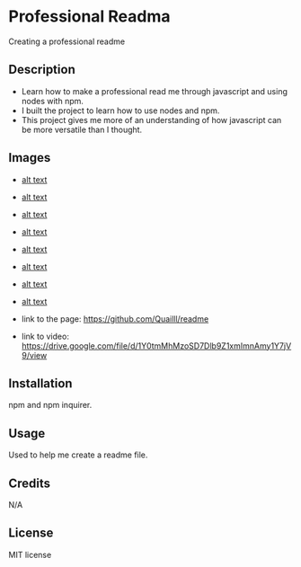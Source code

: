 # Professional Readma
Creating a professional readme
## Description

- Learn how to make a professional read me through javascript and using nodes with npm.
- I built the project to learn how to use nodes and npm.
- This project gives me more of an understanding of how javascript can be more versatile than I thought.  
 

## Images

- [alt text](./images/Screenshot%202023-03-17%20180037.png) 
- [alt text](./images/Screenshot%202023-03-17%20180146.png)
- [alt text](./images/Screenshot%202023-03-17%20180156.png)
- [alt text](./images/Screenshot%202023-03-17%20180246.png)
- [alt text](./images/Screenshot%202023-03-17%20180257.png)
- [alt text](./images/Screenshot%202023-03-17%20180307.png)
- [alt text](./images/Screenshot%202023-03-17%20180325.png)
- [alt text](./images/Screenshot%202023-03-17%20180335.png)

- link to the page: https://github.com/Quailll/readme

- link to video: https://drive.google.com/file/d/1Y0tmMhMzoSD7Dlb9Z1xmImnAmy1Y7jV9/view

## Installation

npm and npm inquirer.

## Usage

Used to help me create a readme file.


## Credits

N/A

## License

MIT license
